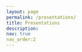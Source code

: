 ```yaml
---
layout: page
permalink: /presentations/
title: Presentations
description:
nav: true
nav_order:2
---
```

<!-- _pages/presentations.md -->
<div class="presentations">

 <script src="https://bibbase.org/show?bib=https%3A%2F%2Fapi.zotero.org%2Fusers%2F386737%2Fcollections%2F992P57VX%2Fitems%3Fkey%3DTHpZQBGPI9JXMyHBKUSHsMyh%26format%3Dbibtex%26limit%3D100&jsonp=1"></script>


 </div>
